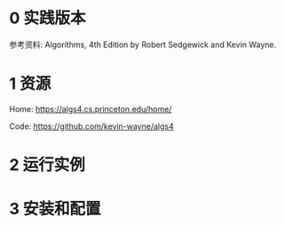 # 0 实践版本

参考资料: Algorithms, 4th Edition by Robert Sedgewick and Kevin Wayne.

# 1 资源

Home: https://algs4.cs.princeton.edu/home/

Code: https://github.com/kevin-wayne/algs4

# 2 运行实例

# 3 安装和配置
